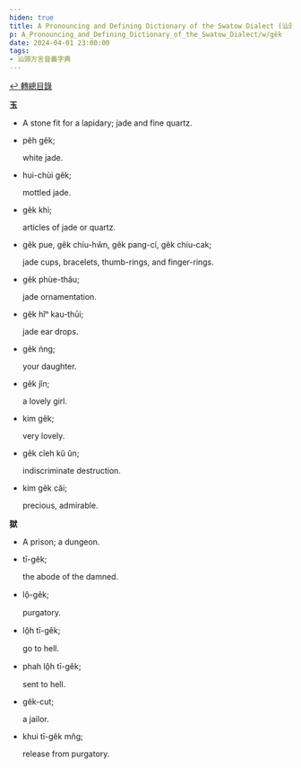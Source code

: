 ```yaml
---
hiden: true
title: A Pronouncing and Defining Dictionary of the Swatow Dialect (汕頭方言音義字典) / gêk
p: A_Pronouncing_and_Defining_Dictionary_of_the_Swatow_Dialect/w/gêk
date: 2024-04-01 23:00:00
tags: 
- 汕頭方言音義字典
---
```


[↩️ 轉總目錄](/A_Pronouncing_and_Defining_Dictionary_of_the_Swatow_Dialect)


**玉**
- A stone fit for a lapidary; jade and fine quartz.

- pêh gêk;

  white jade.

- hui-chùi gêk;

  mottled jade.

- gêk khì;

  articles of jade or quartz.

- gêk pue, gêk chíu-hŵn, gêk pang-cí, gêk chíu-cak;

  jade cups, bracelets, thumb-rings, and finger-rings.

- gêk phùe-thâu;

  jade ornamentation.

- gêk hĭⁿ kau-thūi;

  jade ear drops.

- gêk ńng;

  your daughter.

- gêk jîn;

  a lovely girl.

- kim gêk;

  very lovely.

- gêk cîeh kŭ ûn;

  indiscriminate destruction.

- kim gêk căi;

  precious, admirable.

 

**獄**
- A prison; a dungeon.

- tī-gêk;

  the abode of the damned.

- lô̤-gêk;

  purgatory.

- lô̤h tī-gêk;

  go to hell.

- phah lô̤h tī-gêk;

  sent to hell.

- gêk-cut;

  a jailor.

- khui tī-gêk mn̂g;

  release from purgatory.